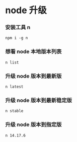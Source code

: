 # node 升级

### 安装工具  n
```shell
npm i -g n
```

### 想看 node 本地版本列表
```shell
n list
```

### 升级 node 版本到最新版
```shell
n latest
```

### 升级 node 版本到最新稳定版
```shell
n stable
```

### 升级 node 版本到指定版
```shell
n 14.17.6
```
